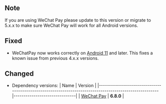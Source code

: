 [//]: # (This file will be used for the release notes on GitHub when publishing.)
[//]: # (Types of changes: `Added` `Changed` `Deprecated` `Removed` `Fixed` `Security`)
[//]: # (Example:)
[//]: # (## Added)
[//]: # ( - New payment method)
[//]: # (## Changed)
[//]: # ( - DropIn service's package changed from `com.adyen.dropin` to `com.adyen.dropin.services`)
[//]: # ( # Deprecated)
[//]: # ( - Configurations public constructor are deprecated, please use each Configuration's builder to make a Configuration object)

## Note
If you are using WeChat Pay please update to this version or migrate to 5.x.x to make sure WeChat Pay will work for all Android versions.

## Fixed
- WeChatPay now works correctly on [Android 11](https://www.android.com/android-11/) and later. This fixes a known issue from previous 4.x.x versions.

## Changed
- Dependency versions:
  | Name                                                                                                   | Version                       |
  |--------------------------------------------------------------------------------------------------------|-------------------------------|
  | [WeChat Pay](https://developers.weixin.qq.com/doc/oplatform/en/Mobile_App/Access_Guide/Android.html)   | **6.8.0**                     |